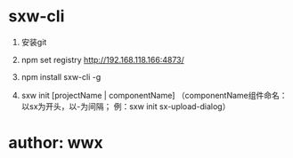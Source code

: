 # sxw-cli
1. 安装git

2. npm set registry http://192.168.118.166:4873/

2. npm install sxw-cli -g

3. sxw init [projectName | componentName]   （componentName组件命名： 以sx为开头，以-为间隔； 例：sxw init sx-upload-dialog）

# author: wwx
